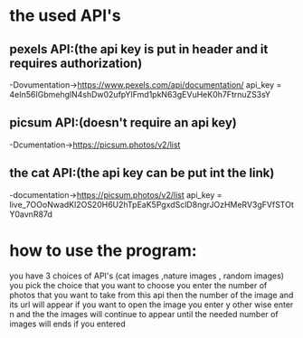 # the used API's
## pexels API:(the api key is put in header and it requires authorization)
-Dovumentation->https://www.pexels.com/api/documentation/
api_key = 4eIn56IGbmehglN4shDw02ufpYIFmd1pkN63gEVuHeK0h7FtrnuZS3sY

## picsum API:(doesn't require an api key)
-Dcumentation->https://picsum.photos/v2/list

## the cat API:(the api key can be put int the link)
-documentation->https://picsum.photos/v2/list
api_key = live_7OOoNwadKl2OS20H6U2hTpEaK5PgxdSclD8ngrJOzHMeRV3gFVfSTOtY0avnR87d



# how to use the program:

you have 3 choices of API's (cat images ,nature images , random images) you pick the choice that you want to choose 
you enter the number of photos that you want to take from this api
then the number of the image and its url will appear
if you want to open the image you enter y other wise enter n and the the images will continue to appear until the needed number of images will ends
if you entered 

